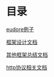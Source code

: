# 目录

[eudore例子][example]

[框架设计文档][frame]

[其他框架总结文档][ideas]

[http协议相关文档][webname]

[example]: example
[frame]: frame
[ideas]: ideas
[webname]: webname